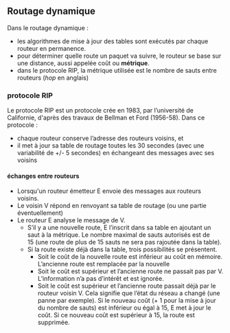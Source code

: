 ## Routage dynamique

Dans le routage dynamique :
* les algorithmes de mise à jour des tables sont exécutés par chaque routeur en permanence. 
* pour déterminer quelle route un paquet va suivre, le routeur se base sur une distance, aussi appelée coût ou **métrique**.
* dans le protocole RIP, la métrique utilisée est le nombre de sauts entre routeurs (*hop* en anglais)


### protocole RIP

Le protocole  RIP est un protocole crée en 1983, par l’université de Californie, d'après des travaux de Bellman et Ford (1956-58). 
Dans ce protocole :  
* chaque routeur conserve l’adresse des routeurs voisins, et 
* il met à jour sa table de routage toutes les 30 secondes (avec une variabilité de +/- 5 secondes) en échangeant des messages avec ses voisins
    
 #### échanges entre routeurs
 * Lorsqu'un routeur émetteur E envoie des messages aux routeurs voisins.
 * Le voisin V répond en renvoyant sa table de routage (ou une partie éventuellement)
 * Le routeur E analyse le message de V.
     * S’il y a une nouvelle route, E l’inscrit dans sa table en ajoutant un saut à la métrique. Le nombre maximal de sauts autorisés est de 15 (une route de plus de 15 sauts ne sera pas rajoutée dans la table).
     * Si la route existe déjà dans la table, trois possibilités se présentent.
          * Soit le coût de la nouvelle route est inférieur au coût en mémoire. L’ancienne route est remplacée par la nouvelle
          * Soit le coût est supérieur et l’ancienne route ne passait pas par V. L’information n’a pas d’intérêt et est ignorée.
          * Soit le coût est supérieur et l’ancienne route passait déjà par le routeur voisin V. Cela signifie que l’état du réseau a changé (une panne par exemple). Si le nouveau coût (+ 1 pour la mise à jour du nombre de sauts) est inférieur ou égal à 15, E met à jour le coût. Si ce nouveau coût est supérieur à 15, la route est supprimée.
